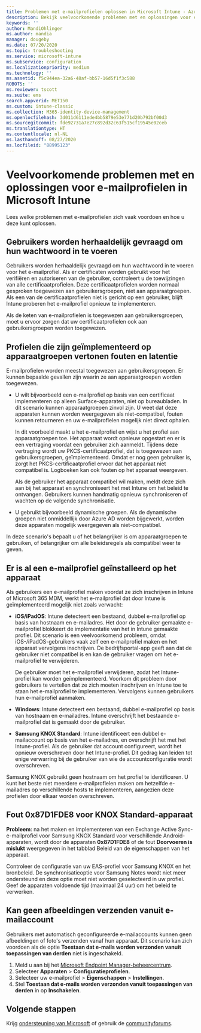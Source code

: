 ```yaml
---
title: Problemen met e-mailprofielen oplossen in Microsoft Intune - Azure | Microsoft Docs
description: Bekijk veelvoorkomende problemen met en oplossingen voor e-mailprofielen in Microsoft Intune, waaronder dubbele e-mailprofielen en fouten op Samsung KNOX Standard Android-apparaten.
keywords: ''
author: MandiOhlinger
ms.author: mandia
manager: dougeby
ms.date: 07/20/2020
ms.topic: troubleshooting
ms.service: microsoft-intune
ms.subservice: configuration
ms.localizationpriority: medium
ms.technology: ''
ms.assetid: f5c944ea-32a6-48af-bb57-16d5f1f3c588
ROBOTS: ''
ms.reviewer: tscott
ms.suite: ems
search.appverid: MET150
ms.custom: intune-classic
ms.collection: M365-identity-device-management
ms.openlocfilehash: 3d011d6111ede4bb5879e53e771d20b792bf00d3
ms.sourcegitcommit: fde92731a7e27c892d32c63f515cf19545e02ceb
ms.translationtype: HT
ms.contentlocale: nl-NL
ms.lasthandoff: 08/27/2020
ms.locfileid: "88995123"
---
```

# <a name="common-issues-and-resolutions-with-email-profiles-in-microsoft-intune"></a>Veelvoorkomende problemen met en oplossingen voor e-mailprofielen in Microsoft Intune

Lees welke problemen met e-mailprofielen zich vaak voordoen en hoe u deze kunt oplossen.

## <a name="users-are-repeatedly-prompted-to-enter-their-password"></a>Gebruikers worden herhaaldelijk gevraagd om hun wachtwoord in te voeren

Gebruikers worden herhaaldelijk gevraagd om hun wachtwoord in te voeren voor het e-mailprofiel. Als er certificaten worden gebruikt voor het verifiëren en autoriseren van de gebruiker, controleert u de toewijzingen van alle certificaatprofielen. Deze certificaatprofielen worden normaal gesproken toegewezen aan gebruikersgroepen, niet aan apparaatgroepen. Als een van de certificaatprofielen niet is gericht op een gebruiker, blijft Intune proberen het e-mailprofiel opnieuw te implementeren.

Als de keten van e-mailprofielen is toegewezen aan gebruikersgroepen, moet u ervoor zorgen dat uw certificaatprofielen ook aan gebruikersgroepen worden toegewezen.

## <a name="profiles-deployed-to-device-groups-show-errors-and-latency"></a>Profielen die zijn geïmplementeerd op apparaatgroepen vertonen fouten en latentie

E-mailprofielen worden meestal toegewezen aan gebruikersgroepen. Er kunnen bepaalde gevallen zijn waarin ze aan apparaatgroepen worden toegewezen.

- U wilt bijvoorbeeld een e-mailprofiel op basis van een certificaat implementeren op alleen Surface-apparaten, niet op bureaubladen. In dit scenario kunnen apparaatgroepen zinvol zijn. U weet dat deze apparaten kunnen worden weergegeven als niet-compatibel, fouten kunnen retourneren en uw e-mailprofielen mogelijk niet direct ophalen.

  In dit voorbeeld maakt u het e-mailprofiel en wijst u het profiel aan apparaatgroepen toe. Het apparaat wordt opnieuw opgestart en er is een vertraging voordat een gebruiker zich aanmeldt. Tijdens deze vertraging wordt uw PKCS-certificaatprofiel, dat is toegewezen aan gebruikersgroepen, geïmplementeerd. Omdat er nog geen gebruiker is, zorgt het PKCS-certificaatprofiel ervoor dat het apparaat niet compatibel is. Logboeken kan ook fouten op het apparaat weergeven.

  Als de gebruiker het apparaat compatibel wil maken, meldt deze zich aan bij het apparaat en synchroniseert het met Intune om het beleid te ontvangen. Gebruikers kunnen handmatig opnieuw synchroniseren of wachten op de volgende synchronisatie.

- U gebruikt bijvoorbeeld dynamische groepen. Als de dynamische groepen niet onmiddellijk door Azure AD worden bijgewerkt, worden deze apparaten mogelijk weergegeven als niet-compatibel.

In deze scenario's bepaalt u of het belangrijker is om apparaatgroepen te gebruiken, of belangrijker om alle beleidsregels als compatibel weer te geven.

## <a name="device-already-has-an-email-profile-installed"></a>Er is al een e-mailprofiel geïnstalleerd op het apparaat

Als gebruikers een e-mailprofiel maken voordat ze zich inschrijven in Intune of Microsoft 365 MDM, werkt het e-mailprofiel dat door Intune is geïmplementeerd mogelijk niet zoals verwacht:

- **iOS/iPadOS**: Intune detecteert een bestaand, dubbel e-mailprofiel op basis van hostnaam en e-mailadres. Het door de gebruiker gemaakte e-mailprofiel blokkeert de implementatie van het in Intune gemaakte profiel. Dit scenario is een veelvoorkomend probleem, omdat iOS-/iPadOS-gebruikers vaak zelf een e-mailprofiel maken en het apparaat vervolgens inschrijven. De bedrijfsportal-app geeft aan dat de gebruiker niet compatibel is en kan de gebruiker vragen om het e-mailprofiel te verwijderen.

  De gebruiker moet het e-mailprofiel verwijderen, zodat het Intune-profiel kan worden geïmplementeerd. Voorkom dit probleem door gebruikers te vertellen dat ze zich moeten inschrijven en Intune toe te staan het e-mailprofiel te implementeren. Vervolgens kunnen gebruikers hun e-mailprofiel aanmaken.

- **Windows**: Intune detecteert een bestaand, dubbel e-mailprofiel op basis van hostnaam en e-mailadres. Intune overschrijft het bestaande e-mailprofiel dat is gemaakt door de gebruiker.

- **Samsung KNOX Standard**: Intune identificeert een dubbel e-mailaccount op basis van het e-mailadres, en overschrijft het met het Intune-profiel. Als de gebruiker dat account configureert, wordt het opnieuw overschreven door het Intune-profiel. Dit gedrag kan leiden tot enige verwarring bij de gebruiker van wie de accountconfiguratie wordt overschreven.

Samsung KNOX gebruikt geen hostnaam om het profiel te identificeren. U kunt het beste niet meerdere e-mailprofielen maken om hetzelfde e-mailadres op verschillende hosts te implementeren, aangezien deze profielen door elkaar worden overschreven.

## <a name="error-0x87d1fde8-for-knox-standard-device"></a>Fout 0x87D1FDE8 voor KNOX Standard-apparaat

**Probleem**: na het maken en implementeren van een Exchange Active Sync-e-mailprofiel voor Samsung KNOX Standard voor verschillende Android-apparaten, wordt door de apparaten **0x87D1FDE8** of de fout **Doorvoeren is mislukt** weergegeven in het tabblad Beleid van de eigenschappen van het apparaat.

Controleer de configuratie van uw EAS-profiel voor Samsung KNOX en het bronbeleid. De synchronisatieoptie voor Samsung Notes wordt niet meer ondersteund en deze optie moet niet worden geselecteerd in uw profiel. Geef de apparaten voldoende tijd (maximaal 24 uur) om het beleid te verwerken.

## <a name="unable-to-send-images-from--email-account"></a>Kan geen afbeeldingen verzenden vanuit e-mailaccount

Gebruikers met automatisch geconfigureerde e-mailaccounts kunnen geen afbeeldingen of foto's verzenden vanaf hun apparaat. Dit scenario kan zich voordoen als de optie **Toestaan dat e-mails worden verzonden vanuit toepassingen van derden** niet is ingeschakeld.

1. Meld u aan bij het [Microsoft Endpoint Manager-beheercentrum](https://go.microsoft.com/fwlink/?linkid=2109431).
2. Selecteer **Apparaten** > **Configuratieprofielen**.
3. Selecteer uw e-mailprofiel > **Eigenschappen** > **Instellingen**.
4. Stel **Toestaan dat e-mails worden verzonden vanuit toepassingen van derden** in op **Inschakelen**.

## <a name="next-steps"></a>Volgende stappen

Krijg [ondersteuning van Microsoft](../fundamentals/get-support.md) of gebruik de [communityforums](https://social.technet.microsoft.com/Forums/en-US/home?category=microsoftintune).
